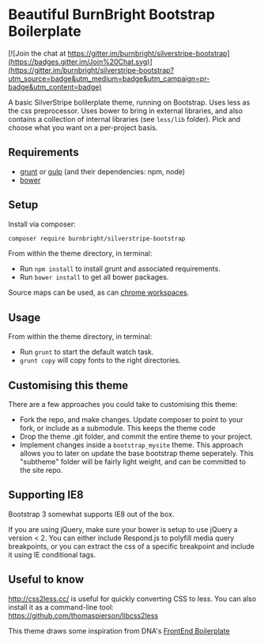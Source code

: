 # Beautiful BurnBright Bootstrap Boilerplate

[![Join the chat at https://gitter.im/burnbright/silverstripe-bootstrap](https://badges.gitter.im/Join%20Chat.svg)](https://gitter.im/burnbright/silverstripe-bootstrap?utm_source=badge&utm_medium=badge&utm_campaign=pr-badge&utm_content=badge)

A basic SilverStripe bolilerplate theme, running on Bootstrap. Uses less as the css preprocessor. Uses bower to bring in external libraries, and also contains a collection of internal libraries (see `less/lib` folder). Pick and choose what you want on a per-project basis.

## Requirements

 * [grunt](http://gruntjs.com/) or [gulp](http://gulpjs.com/) (and their dependencies: npm, node)
 * [bower](http://bower.io/)

## Setup

Install via composer:

```sh
composer require burnbright/silverstripe-bootstrap
```

From within the theme directory, in terminal:

 * Run `npm install` to install grunt and associated requirements.
 * Run `bower install` to get all bower packages.

Source maps can be used, as can [chrome workspaces](https://developer.chrome.com/devtools/docs/workspaces).

## Usage

From within the theme directory, in terminal:

 * Run `grunt` to start the default watch task.
 * `grunt copy` will copy fonts to the right directories.

## Customising this theme

There are a few approaches you could take to customising this theme:

 * Fork the repo, and make changes. Update composer to point to your fork, or include as a submodule. This keeps the theme code 
 * Drop the theme .git folder, and commit the entire theme to your project.
 * Implement changes inside a `bootstrap_mysite` theme. This approach allows you to later on update the base bootstrap theme seperately. This "subtheme" folder will be fairly light weight, and can be committed to the site repo.

## Supporting IE8

Bootstrap 3 somewhat supports IE8 out of the box.

If you are using jQuery, make sure your bower is setup to use jQuery a version < 2.
You can either include Respond.js to polyfill media query breakpoints, or you can extract the css of a specific breakpoint and include it using IE conditional tags.


## Useful to know

http://css2less.cc/ is useful for quickly converting CSS to less. You can also install it as a command-line tool: https://github.com/thomaspierson/libcss2less

This theme draws some inspiration from DNA's [FrontEnd Boilerplate](https://github.com/dnadesign/dna_frontend_boilerplate)
